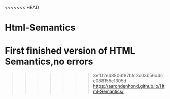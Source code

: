 <<<<<<< HEAD
# Html-Semantics
First finished version of HTML Semantics,no errors
=======

>>>>>>> 3ef02e48806f87bfc3c03b56d4ce088155c1305d
https://aarondenhond.github.io/Html-Semantics/
